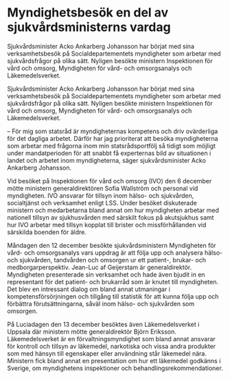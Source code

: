 # Myndighetsbesök en del av sjukvårdsministerns vardag

Sjukvårdsminister Acko Ankarberg Johansson har börjat med sina verksamhetsbesök på Socialdepartementets myndigheter som arbetar med sjukvårdsfrågor på olika sätt. Nyligen besökte ministern Inspektionen för vård och omsorg, Myndigheten för vård- och omsorgsanalys och Läkemedelsverket.

Sjukvårdsminister Acko Ankarberg Johansson har börjat med sina verksamhetsbesök på Socialdepartementets myndigheter som arbetar med sjukvårdsfrågor på olika sätt. Nyligen besökte ministern Inspektionen för vård och omsorg, Myndigheten för vård- och omsorgsanalys och Läkemedelsverket.

– För mig som statsråd är myndigheternas kompetens och driv ovärderliga för det dagliga arbetet. Därför har jag prioriterat att besöka myndigheterna som arbetar med frågorna inom min statsrådsportfölj så tidigt som möjligt under mandatperioden för att snabbt få experternas bild av situationen i landet och arbetet inom myndigheterna, säger sjukvårdsminister Acko Ankarberg Johansson.

Vid besöket på Inspektionen för vård och omsorg (IVO) den 6 december mötte ministern generaldirektören Sofia Wallström och personal vid myndigheten. IVO ansvarar för tillsyn inom hälso- och sjukvården, socialtjänst och verksamhet enligt LSS. Under besöket diskuterade ministern och medarbetarna bland annat om hur myndigheten arbetar med nationell tillsyn av sjukhusvården med särskilt fokus på akutsjukhus samt hur IVO arbetar med tillsyn kopplat till brister och missförhållanden vid särskilda boenden för äldre.

Måndagen den 12 december besökte sjukvårdsministern Myndigheten för vård- och omsorgsanalys vars uppdrag är att följa upp och analysera hälso- och sjukvården, tandvården och omsorgen ur ett patient-, brukar- och medborgarperspektiv. Jean-Luc af Geijerstam är generaldirektör. Myndigheten presenterade sin verksamhet och hade även bjudit in en representant för det patient- och brukarråd som är knutet till myndigheten. Det blev en intressant dialog om bland annat utmaningar i kompetensförsörjningen och tillgång till statistik för att kunna följa upp och förbättra förutsättningarna, såväl inom hälso- och sjukvården som omsorgen.

På Luciadagen den 13 december besöktes även Läkemedelsverket i Uppsala där ministern mötte generaldirektör Björn Eriksson. Läkemedelsverket är en förvaltningsmyndighet som bland annat ansvarar för kontroll och tillsyn av läkemedel, narkotiska och vissa andra produkter som med hänsyn till egenskaper eller användning står läkemedel nära. Ministern fick bland annat en presentation om hur ett läkemedel godkänns i Sverige, om myndighetens inspektioner och behandlingsrekommendationer.
